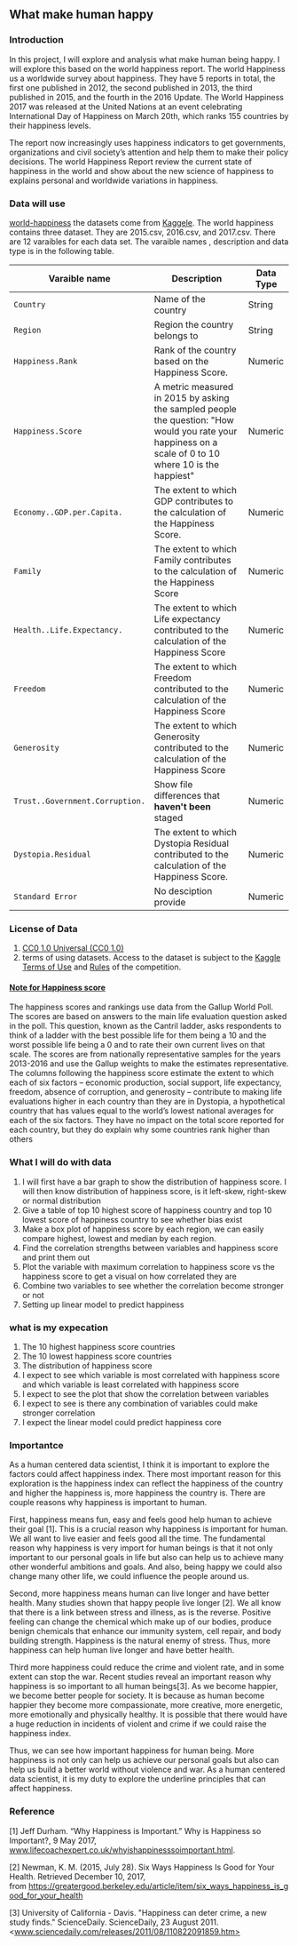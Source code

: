 ## What make human happy

### Introduction 
  In this project, I will explore and analysis what make human being happy. I will explore this based on the world happiness report. The world Happiness us a worldwide survey about happiness. They have 5 reports in total, the first one published in 2012, the second published in 2013, the third published in 2015, and the fourth in the 2016 Update. The World Happiness 2017 was released at the United Nations at an event celebrating International Day of Happiness on March 20th,  which ranks 155 countries by their happiness levels.
  
  The report now increasingly uses happiness indicators to get governments, organizations and civil society’s attention and help them to make their policy decisions. The world Happiness Report review the current state of happiness in the world and show about the new science of happiness to explains personal and worldwide variations in happiness. 


### Data will use 
[world-happiness](https://www.kaggle.com/unsdsn/world-happiness/data) the datasets come from [Kaggele](www.kaggele.com). The world happiness contains three dataset. They are 2015.csv, 2016.csv, and 2017.csv. There are 12 varaibles for each data set. The varaible names , description and data type is in the following table. 


| Varaible name  | Description | Data Type |
| --- | --- | --- |
| `Country` | Name of the country | String |
| `Region` | Region the country belongs to | String |
| `Happiness.Rank` | Rank of the country based on the Happiness Score. | Numeric |
| `Happiness.Score` | A metric measured in 2015 by asking the sampled people the question: "How would you rate your happiness on a scale of 0 to 10 where 10 is the happiest" | Numeric |
| `Economy..GDP.per.Capita.` | The extent to which GDP contributes to the calculation of the Happiness Score. | Numeric |
| `Family` | The extent to which Family contributes to the calculation of the Happiness Score | Numeric |
| `Health..Life.Expectancy.` | The extent to which Life expectancy contributed to the calculation of the Happiness Score | Numeric |
| `Freedom` | The extent to which Freedom contributed to the calculation of the Happiness Score | Numeric |
| `Generosity` |The extent to which Generosity contributed to the calculation of the Happiness Score | Numeric |
| `Trust..Government.Corruption.` | Show file differences that **haven't been** staged | Numeric |
| `Dystopia.Residual` | The extent to which Dystopia Residual contributed to the calculation of the Happiness Score. | Numeric|
| `Standard Error` | No desciption provide | Numeric|

### License of Data
1. [CC0 1.0 Universal (CC0 1.0)](https://creativecommons.org/publicdomain/zero/1.0/)
2. terms of using datasets. Access to the dataset is subject to the [Kaggle Terms of Use](https://www.kaggle.com/terms) and [Rules](https://www.kaggle.com/c/expedia-hotel-recommendations/rules) of the competition.


#### [Note for Happiness score](https://www.kaggle.com/unsdsn/world-happiness)
The happiness scores and rankings use data from the Gallup World Poll. The scores are based on answers to the main life evaluation question asked in the poll. This question, known as the Cantril ladder, asks respondents to think of a ladder with the best possible life for them being a 10 and the worst possible life being a 0 and to rate their own current lives on that scale. The scores are from nationally representative samples for the years 2013-2016 and use the Gallup weights to make the estimates representative. The columns following the happiness score estimate the extent to which each of six factors – economic production, social support, life expectancy, freedom, absence of corruption, and generosity – contribute to making life evaluations higher in each country than they are in Dystopia, a hypothetical country that has values equal to the world’s lowest national averages for each of the six factors. They have no impact on the total score reported for each country, but they do explain why some countries rank higher than others



### What I will do with data 
1.	I will first have a bar graph to show the distribution of happiness score. I will then know distribution of happiness score, is it left-skew, right-skew or normal distribution
2.	Give a table of top 10 highest score of happiness country and top 10 lowest score of happiness country to see whether bias exist
3.	Make a box plot of happiness score by each region, we can easily compare highest, lowest and median by each region. 
4.	Find the correlation strengths between variables and happiness score and print them out
5.	Plot the variable with maximum correlation to happiness score vs the happiness score to get a visual on how correlated they are
6.	Combine two variables to see whether the correlation become stronger or not
7.	Setting up linear model to predict happiness

### what is my expecation
1.	The 10 highest happiness score countries
2.	The 10 lowest happiness score countries
3.	The distribution of happiness score
4.	I expect to see which variable is most correlated with happiness score and which variable is least correlated with happiness score
5.	I expect to see the plot that show the correlation between variables 
6.	I expect to see is there any combination of variables could make stronger correlation
7.	I expect the linear model could predict happiness core

### Importantce

  As a human centered data scientist, I think it is important to explore the factors could affect happiness index. There most important reason for this exploration is the happiness index can reflect the happiness of the country and higher the happiness is, more happiness the country is. There are couple reasons why happiness is important to human.

  First, happiness means fun, easy and feels good help human to achieve their goal [1].  This is a crucial reason why happiness is important for human. We all want to live easier and feels good all the time. The fundamental reason why happiness is very import for human beings is that it not only important to our personal goals in life but also can help us to achieve many other wonderful ambitions and goals. And also, being happy we could also change many other life, we could influence the people around us. 

  Second, more happiness means human can live longer and have better health. Many studies shown that happy people live longer [2]. We all know that there is a link between stress and illness, as is the reverse. Positive feeling can change the chemical which make up of our bodies, produce benign chemicals that enhance our immunity system, cell repair, and body building strength. Happiness is the natural enemy of stress. Thus, more happiness can help human live longer and have better health. 

  Third more happiness could reduce the crime and violent rate, and in some extent can stop the war. Recent studies reveal an important reason why happiness is so important to all human beings[3]. As we become happier, we become better people for society. It is because as human become happier they become more compassionate, more creative, more energetic, more emotionally and physically healthy. It is possible that there would have a huge reduction in incidents of violent and crime if we could raise the happiness index.

  Thus, we can see how important happiness for human being. More happiness is not only can help us achieve our personal goals but also can help us build a better world without violence and war. As a human centered data scientist, it is my duty to explore the underline principles that can affect happiness.
  
  
  ### Reference
  [1] Jeff Durham. “Why Happiness is Important.” Why is Happiness so Important?, 9 May 2017, www.lifecoachexpert.co.uk/whyishappinesssoimportant.html.

[2] Newman, K. M. (2015, July 28). Six Ways Happiness Is Good for Your Health. Retrieved December 10, 2017, from https://greatergood.berkeley.edu/article/item/six_ways_happiness_is_good_for_your_health

[3] University of California - Davis. "Happiness can deter crime, a new study finds." ScienceDaily. ScienceDaily, 23 August 2011. <www.sciencedaily.com/releases/2011/08/110822091859.htm>



